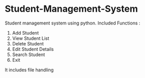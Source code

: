 # Student-Management-System
Student management system using python. 
Included Functions :
1. Add Student
2. View Student List
3. Delete Student
4. Edit Student Details
5. Search Student
6. Exit

It includes file handling 
